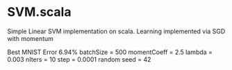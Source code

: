 # SVM.scala
Simple Linear SVM implementation on scala. Learning implemented via SGD with momentum

Best MNIST Error 6.94%
batchSize = 500
momentCoeff = 2.5
lambda = 0.003
nIters = 10
step = 0.0001
random seed = 42
